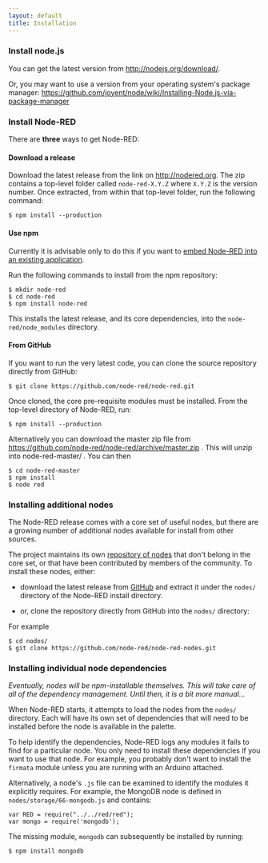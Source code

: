 ```yaml
---
layout: default
title: Installation
---   
```


### Install node.js

You can get the latest version from <http://nodejs.org/download/>.

Or, you may want to use a version from your operating system's package manager:
 <https://github.com/joyent/node/wiki/Installing-Node.js-via-package-manager>

### Install Node-RED

There are **three** ways to get Node-RED:

#### Download a release

Download the latest release from the link on <http://nodered.org>. The zip
contains a top-level folder called `node-red-X.Y.Z` where `X.Y.Z` is the version
number. Once extracted, from within that top-level folder, run the following
command:

    $ npm install --production

#### Use npm

Currently it is advisable only to do this if you want to [embed Node-RED into an existing application](../embedding.html).

Run the following commands to install from the npm repository:

    $ mkdir node-red
    $ cd node-red
    $ npm install node-red

This installs the latest release, and its core dependencies, into the `node-red/node_modules` 
directory.

#### From GitHub

If you want to run the very latest code, you can clone the source repository
directly from GitHub:

    $ git clone https://github.com/node-red/node-red.git

Once cloned, the core pre-requisite modules must be installed. From the top-level
directory of Node-RED, run:

    $ npm install --production
    
Alternatively you can download the master zip file from https://github.com/node-red/node-red/archive/master.zip .
This will unzip into node-red-master/ . You can then 

    $ cd node-red-master
    $ npm install
    $ node red
    

### Installing additional nodes

The Node-RED release comes with a core set of useful nodes, but there are a growing
number of additional nodes available for install from other sources.

The project maintains its own [repository of nodes](http://github.com/node-red/node-red-nodes)
that don't belong in the core set, or that have been contributed by members of
the community. To install these nodes, either:

 - download the latest release from [GitHub](https://github.com/node-red/node-red-nodes/releases)
  and extract it under the `nodes/` directory of the Node-RED install directory.

 - or, clone the repository directly from GitHub into the `nodes/` directory:
 
For example


    $ cd nodes/
    $ git clone https://github.com/node-red/node-red-nodes.git

### Installing individual node dependencies

*Eventually, nodes will be npm-installable themselves. This will take care of
all of the dependency management. Until then, it is a bit more manual...*

When Node-RED starts, it attempts to load the nodes from the `nodes/` directory.
Each will have its own set of dependencies that will need to be installed before
the node is available in the palette.

To help identify the dependencies, Node-RED logs any modules it fails to find
for a particular node. You only need to install these dependencies if you want
to use that node. For example, you probably don't want to install the `firmata`
module unless you are running with an Arduino attached.

Alternatively, a node's `.js` file can be examined to identify the modules it
explicitly requires. For example, the MongoDB node is defined in
`nodes/storage/66-mongodb.js` and contains:

    var RED = require("../../red/red");
    var mongo = require('mongodb');

The missing module, `mongodb` can subsequently be installed by running:

    $ npm install mongodb

